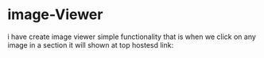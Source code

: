 # image-Viewer
i have create image viewer simple functionality that is when we click on any image in a section it will shown at top 
hostesd link:  
